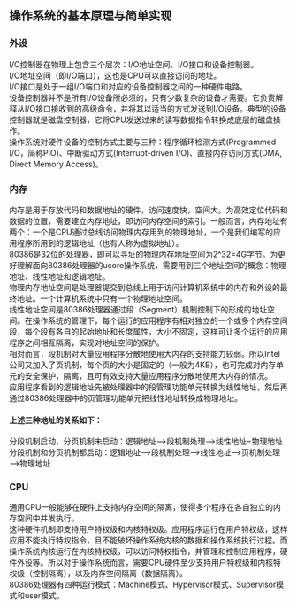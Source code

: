 ## 操作系统的基本原理与简单实现     

### 外设    
I/O控制器在物理上包含三个层次：I/O地址空间、I/O接口和设备控制器。         
I/O地址空间（即I/O端口），这也是CPU可以直接访问的地址。      
I/O接口是处于一组I/O端口和对应的设备控制器之间的一种硬件电路。        
设备控制器并不是所有I/O设备所必须的，只有少数复杂的设备才需要。它负责解释从I/O接口接收到的高级命令，并将其以适当的方式发送到I/O设备。典型的设备控制器就是磁盘控制器，它将CPU发送过来的读写数据指令转换成底层的磁盘操作。        
操作系统对硬件设备的控制方式主要与三种：程序循环检测方式(Programmed I/O，简称PIO)、中断驱动方式(Interrupt-driven I/O)、直接内存访问方式(DMA, Direct Memory Access)。     

### 内存     
内存是用于存放代码和数据地址的硬件，访问速度快，空间大。为高效定位代码和数据的位置，需要建立内存地址，即访问内存空间的索引。一般而言，内存地址有两个：一个是CPU通过总线访问物理内存用到的物理地址，一个是我们编写的应用程序所用到的逻辑地址（也有人称为虚拟地址）。       
80386是32位的处理器，即可以寻址的物理内存地址空间为2\^32=4G字节。为更好理解面向80386处理器的ucore操作系统，需要用到三个地址空间的概念：物理地址、线性地址和逻辑地址。       
物理内存地址空间是处理器提交到总线上用于访问计算机系统中的内存和外设的最终地址。一个计算机系统中只有一个物理地址空间。       
线性地址空间是80386处理器通过段（Segment）机制控制下的形成的地址空间。在操作系统的管理下，每个运行的应用程序有相对独立的一个或多个内存空间段，每个段有各自的起始地址和长度属性，大小不固定，这样可让多个运行的应用程序之间相互隔离，实现对地址空间的保护。       
相对而言，段机制对大量应用程序分散地使用大内存的支持能力较弱。所以Intel公司又加入了页机制，每个页的大小是固定的（一般为4KB），也可完成对内存单元的安全保护，隔离，且可有效支持大量应用程序分散地使用大内存的情况。    
应用程序看到的逻辑地址先被处理器中的段管理功能单元转换为线性地址，然后再通过80386处理器中的页管理功能单元把线性地址转换成物理地址。    
#### 上述三种地址的关系如下：     
分段机制启动、分页机制未启动：逻辑地址—->段机制处理—->线性地址=物理地址     
分段机制和分页机制都启动：逻辑地址—->段机制处理—->线性地址—->页机制处理—->物理地址     

### CPU     
通用CPU一般能够在硬件上支持内存空间的隔离，使得多个程序在各自独立的内存空间中并发执行。     
这种硬件机制即支持用户特权级和内核特权级。应用程序运行在用户特权级，这样应用不能执行特权指令，且不能破坏操作系统内核的数据和操作系统执行过程。而操作系统内核运行在内核特权级，可以访问特权指令，并管理和控制应用程序，硬件外设等。所以对于操作系统而言，需要CPU硬件至少支持用户特权级和内核特权级（控制隔离），以及内存空间隔离（数据隔离）。      
80386处理器有四种运行模式：Machine模式、Hypervisor模式、Supervisor模式和user模式。     


























